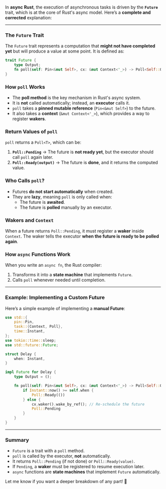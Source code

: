 In **async Rust**, the execution of asynchronous tasks is driven by the **`Future`** trait, which is at the core of Rust's async model. Here’s a **complete and corrected** explanation:

---

### **The `Future` Trait**
The `Future` trait represents a computation that **might not have completed yet** but will produce a value at some point. It is defined as:

```rust
trait Future {
    type Output;
    fn poll(self: Pin<&mut Self>, cx: &mut Context<'_>) -> Poll<Self::Output>;
}
```

### **How `poll` Works**
- The **poll method** is the key mechanism in Rust's async system.
- It is **not** called automatically; instead, an **executor** calls it.
- `poll` takes a **pinned mutable reference** (`Pin<&mut Self>`) to the future.
- It also takes a **context** (`&mut Context<'_>`), which provides a way to register **wakers**.

### **Return Values of `poll`**
`poll` returns a `Poll<T>`, which can be:
1. **`Poll::Pending`** → The future is **not ready yet**, but the executor should call `poll` again later.
2. **`Poll::Ready(output)`** → The future is **done**, and it returns the computed value.

### **Who Calls `poll`?**
- Futures **do not start automatically** when created.
- They are **lazy**, meaning `poll` is only called when:
  - The future is **awaited**.
  - The future is **polled** manually by an executor.

### **Wakers and `Context`**
When a future returns `Poll::Pending`, it must register a **waker** inside `Context`. The waker tells the executor **when the future is ready to be polled again**.

### **How `async` Functions Work**
When you write an `async fn`, the Rust compiler:
1. Transforms it into a **state machine** that implements `Future`.
2. Calls `poll` whenever needed until completion.

---

### **Example: Implementing a Custom Future**
Here’s a simple example of implementing a **manual Future**:

```rust
use std::{
    pin::Pin,
    task::{Context, Poll},
    time::Instant,
};
use tokio::time::sleep;
use std::future::Future;

struct Delay {
    when: Instant,
}

impl Future for Delay {
    type Output = ();

    fn poll(self: Pin<&mut Self>, cx: &mut Context<'_>) -> Poll<Self::Output> {
        if Instant::now() >= self.when {
            Poll::Ready(())
        } else {
            cx.waker().wake_by_ref(); // Re-schedule the future
            Poll::Pending
        }
    }
}
```

---

### **Summary**
- `Future` is a trait with a `poll` method.
- `poll` is called by the executor, **not** automatically.
- It returns `Poll::Pending` (if not done) or `Poll::Ready(value)`.
- If `Pending`, a **waker** must be registered to resume execution later.
- `async` functions are **state machines** that implement `Future` automatically.

Let me know if you want a deeper breakdown of any part! 🚀